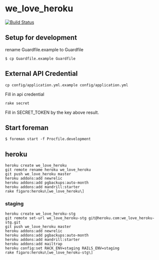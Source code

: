 # we_love_heroku

[![Build Status](https://travis-ci.org/ppworks/we_love_heroku.png)](https://travis-ci.org/ppworks/we_love_heroku)

## Setup for development

rename Guardfile.example to Guardfile

```
$ cp Guardfile.example Guardfile
```

## External API Credential

```
cp config/application.yml.example config/application.yml
```

Fill in api credential

```
rake secret
```

Fill in SECRET_TOKEN by the key above result.

## Start foreman

```
$ foreman start -f Procfile.development
```

## heroku

```
heroku create we_love_heroku
git remote rename heroku we_love_heroku
git push we_love_heroku master
heroku addons:add newrelic
heroku addons:add pgbackups:auto-month
heroku addons:add mandrill:starter
rake figaro:heroku\[we_love_heroku\]
```

### staging

```
heroku create we_love_heroku-stg
git remote set-url we_love_heroku-stg git@heroku.com:we_love_heroku-stg.git
git push we_love_heroku master
heroku addons:add newrelic
heroku addons:add pgbackups:auto-month
heroku addons:add mandrill:starter
heroku addons:add mailtrap
heroku config:set RACK_ENV=staging RAILS_ENV=staging
rake figaro:heroku\[we_love_heroku-stg\]
```
